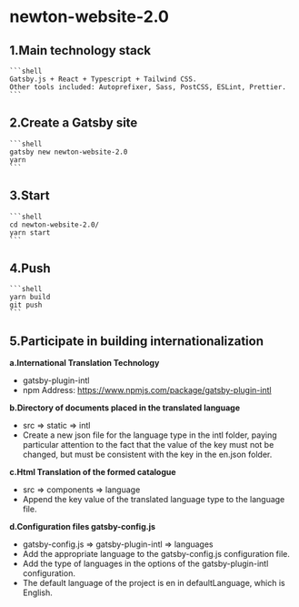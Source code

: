 
# newton-website-2.0

## 1.Main technology stack
    ```shell
    Gatsby.js + React + Typescript + Tailwind CSS.
    Other tools included: Autoprefixer, Sass, PostCSS, ESLint, Prettier.
    ```

## 2.Create a Gatsby site
    ```shell
    gatsby new newton-website-2.0
    yarn
    ```

## 3.Start
    ```shell
    cd newton-website-2.0/
    yarn start
    ```

## 4.Push
    ```shell
    yarn build
    git push
    ```

## 5.Participate in building internationalization

**a.International Translation Technology**
- gatsby-plugin-intl
- npm Address: https://www.npmjs.com/package/gatsby-plugin-intl

**b.Directory of documents placed in the translated language**
- src => static => intl
- Create a new json file for the language type in the intl folder, paying particular attention to the fact that the value of the key must not be changed, but must be consistent with the key in the en.json folder.

**c.Html Translation of the formed catalogue**
- src => components => language
- Append the key value of the translated language type to the language file.

**d.Configuration files gatsby-config.js**
- gatsby-config.js => gatsby-plugin-intl => languages
- Add the appropriate language to the gatsby-config.js configuration file.
- Add the type of languages in the options of the gatsby-plugin-intl configuration.
- The default language of the project is en in defaultLanguage, which is English.